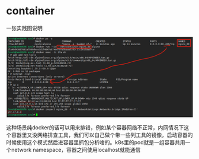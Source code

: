 # container

一张实践图说明

![](../.gitbook/assets/image%20%2846%29.png)

这种场景纯docker的话可以用来排错，例如某个容器网络不正常，内网情况下这个容器里又没网络排查工具，我们可以自己做个带一些列工具的镜像，启动容器的时候使用这个模式然后进容器里抓包分析啥的。k8s里的pod就是一组容器共用一个network namespace，容器之间使用localhost就能通信

